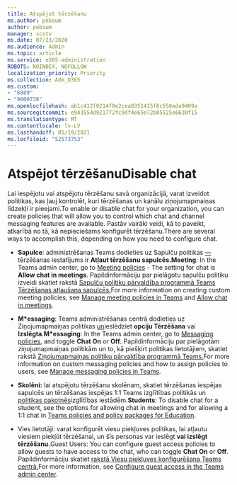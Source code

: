 ```yaml
---
title: Atspējot tērzēšanu
ms.author: pebaum
author: pebaum
manager: scotv
ms.date: 07/23/2020
ms.audience: Admin
ms.topic: article
ms.service: o365-administration
ROBOTS: NOINDEX, NOFOLLOW
localization_priority: Priority
ms.collection: Adm_O365
ms.custom:
- "6889"
- "9000738"
ms.openlocfilehash: ab1c412f0214f0e2cea8351415f8c550ada9409a
ms.sourcegitcommit: e943554d921772fc9df4e65e72b05525e6630f15
ms.translationtype: MT
ms.contentlocale: lv-LV
ms.lasthandoff: 05/19/2021
ms.locfileid: "52573753"
---
```

# <a name="disable-chat"></a><span data-ttu-id="17ea9-102">Atspējot tērzēšanu</span><span class="sxs-lookup"><span data-stu-id="17ea9-102">Disable chat</span></span>

<span data-ttu-id="17ea9-103">Lai iespējotu vai atspējotu tērzēšanu savā organizācijā, varat izveidot politikas, kas ļauj kontrolēt, kuri tērzēšanas un kanālu ziņojumapmaiņas līdzekļi ir pieejami.</span><span class="sxs-lookup"><span data-stu-id="17ea9-103">To enable or disable chat for your organization, you can create policies that will allow you to control which chat and channel messaging features are available.</span></span> <span data-ttu-id="17ea9-104">Pastāv vairāki veidi, kā to paveikt, atkarībā no tā, kā nepieciešams konfigurēt tērzēšanu.</span><span class="sxs-lookup"><span data-stu-id="17ea9-104">There are several ways to accomplish this, depending on how you need to configure chat.</span></span>

- <span data-ttu-id="17ea9-105">**Sapulce**: administrēšanas Teams dodieties uz Sapulču politikas [—](https://admin.teams.microsoft.com/) tērzēšanas iestatījums ir **Atļaut tērzēšanu sapulcēs.**</span><span class="sxs-lookup"><span data-stu-id="17ea9-105">**Meeting**: In the Teams admin center, go to [Meeting policies](https://admin.teams.microsoft.com/) - The setting for chat is **Allow chat in meetings**.</span></span> <span data-ttu-id="17ea9-106">Papildinformāciju par pielāgotu sapulču politiku izveidi skatiet rakstā [Sapulču politiku pārvaldība programmā Teams](/microsoftteams/meeting-policies-in-teams) [Tērzēšanas atļaušana sapulcēs.](/microsoftteams/meeting-policies-in-teams#allow-chat-in-meetings)</span><span class="sxs-lookup"><span data-stu-id="17ea9-106">For more information on creating custom meeting policies, see [Manage meeting policies in Teams](/microsoftteams/meeting-policies-in-teams) and [Allow chat in meetings](/microsoftteams/meeting-policies-in-teams#allow-chat-in-meetings).</span></span>

- <span data-ttu-id="17ea9-107">**M\*essaging**: Teams administrēšanas centrā dodieties uz Ziņojumapmaiņas politikas [un](https://admin.teams.microsoft.com/)ieslēdziet **opciju Tērzēšana** vai **Izslēgta**.</span><span class="sxs-lookup"><span data-stu-id="17ea9-107">**M\*essaging**: In the Teams admin center, go to [Messaging policies](https://admin.teams.microsoft.com/), and toggle **Chat On** or **Off**.</span></span> <span data-ttu-id="17ea9-108">Papildinformāciju par pielāgotām ziņojumapmaiņas politikām un to, kā piešķirt politikas lietotājiem, skatiet rakstā [Ziņojumapmaiņas politiku pārvaldība programmā Teams.](/microsoftteams/messaging-policies-in-teams)</span><span class="sxs-lookup"><span data-stu-id="17ea9-108">For more information on custom messaging policies and how to assign policies to users, see [Manage messaging policies in Teams](/microsoftteams/messaging-policies-in-teams).</span></span>

- <span data-ttu-id="17ea9-109">**Skolēni:** lai atspējotu tērzēšanu skolēnam, skatiet tērzēšanas iespējas sapulcēs un tērzēšanas iespējas 1:1 Teams izglītības politikās un [politikas pakotnēs](/microsoftteams/policy-packages-edu)izglītības iestādēm.</span><span class="sxs-lookup"><span data-stu-id="17ea9-109">**Students**: To disable chat for a student, see the options for allowing chat in meetings and for allowing a 1:1 chat in [Teams policies and policy packages for Education](/microsoftteams/policy-packages-edu).</span></span>

- <span data-ttu-id="17ea9-110">Vies lietotāji: varat konfigurēt viesu piekļuves politikas, lai atļautu viesiem piekļūt tērzēšanai, un šīs personas var ieslēgt **vai izslēgt** **tērzēšanu.**</span><span class="sxs-lookup"><span data-stu-id="17ea9-110">Guest Users: You can configure guest access policies to allow guests to have access to the chat, who can toggle **Chat On** or **Off**.</span></span> <span data-ttu-id="17ea9-111">Papildinformāciju skatiet [rakstā Viesu piekļuves konfigurēšana Teams centrā.](/microsoftteams/set-up-guests#configure-guest-access-in-the-teams-admin-center)</span><span class="sxs-lookup"><span data-stu-id="17ea9-111">For more information, see [Configure guest access in the Teams admin center](/microsoftteams/set-up-guests#configure-guest-access-in-the-teams-admin-center).</span></span>




